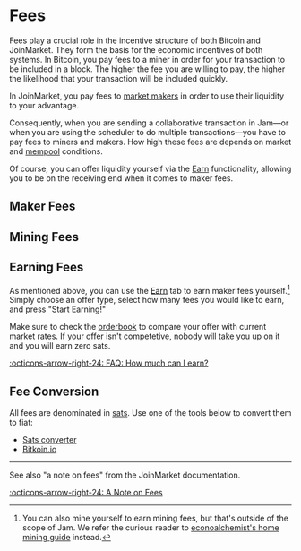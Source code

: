 # Fees

Fees play a crucial role in the incentive structure of both Bitcoin and
JoinMarket. They form the basis for the economic incentives of both systems. In
Bitcoin, you pay fees to a miner in order for your transaction to be included in
a block. The higher the fee you are willing to pay, the higher the likelihood
that your transaction will be included quickly.

In JoinMarket, you pay fees to [market makers][maker] in order to use their
liquidity to your advantage.

Consequently, when you are sending a collaborative transaction in Jam—or when you are using the scheduler to do multiple transactions—you have to pay fees to miners and makers. How high these fees are depends on market and [mempool][mempool] conditions.

Of course, you can offer liquidity yourself via the [Earn][earn] functionality, allowing you to be on the receiving end when it comes to maker fees.

[maker]: /glossary/#maker
[mempool]: /glossary/#mempool
[earn]: /interface/03-earn

## Maker Fees

## Mining Fees

## Earning Fees

As mentioned above, you can use the [Earn][earn] tab to earn maker fees
yourself.[^fn-home-mining] Simply choose an offer type, select how many fees you would like to earn, and press "Start Earning!"

Make sure to check the [orderbook][orderbook] to compare your offer with current
market rates. If your offer isn't competetive, nobody will take you up on it and
you will earn zero sats.

[orderbook]: orderbook.md

[^fn-home-mining]: You can also mine yourself to earn mining fees, but that's outside of the scope of Jam. We refer the curious reader to [econoalchemist's home mining guide](https://archive.ph/TLIay) instead.

[:octicons-arrow-right-24: FAQ: How much can I earn?][faq-earn]

[faq-earn]: /FAQ/#how-much-can-i-earn

## Fee Conversion

All fees are denominated in [sats][sats]. Use one of the tools below to convert them to fiat:

- [Sats converter](https://bitcoiner.guide/convert/)
- [Bitkoin.io](https://bitkoin.io/)

[sats]: /glossary/#sats

---

See also "a note on fees" from the JoinMarket documentation.

[:octicons-arrow-right-24: A Note on Fees][fee-note]

[fee-note]: https://github.com/JoinMarket-Org/joinmarket-clientserver/blob/master/docs/tumblerguide.md#a-note-on-fees
